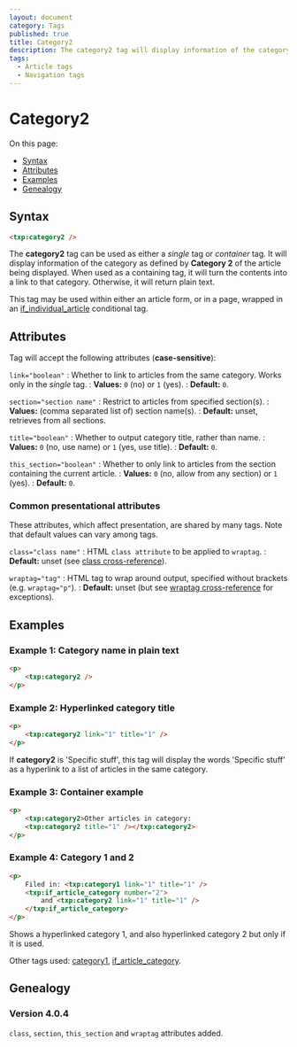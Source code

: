 ```yaml
---
layout: document
category: Tags
published: true
title: Category2
description: The category2 tag will display information of the category as defined by 'Category 2' of the article being displayed.
tags:
  - Article tags
  - Navigation tags
---
```


# Category2

On this page:

* [Syntax](#syntax)
* [Attributes](#attributes)
* [Examples](#examples)
* [Genealogy](#genealogy)

## Syntax

~~~ html
<txp:category2 />
~~~

The **category2** tag can be used as either a *single* tag or *container* tag. It will display information of the category as defined by **Category 2** of the article being displayed. When used as a containing tag, it will turn the contents into a link to that category. Otherwise, it will return plain text.

This tag may be used within either an article form, or in a page, wrapped in an [if_individual_article](if_individual_article) conditional tag.

## Attributes

Tag will accept the following attributes (**case-sensitive**):

`link="boolean"`
: Whether to link to articles from the same category. Works only in the *single* tag.
: **Values:** `0` (no) or `1` (yes).
: **Default:** `0`.

`section="section name"`
: Restrict to articles from specified section(s).
: **Values:** (comma separated list of) section name(s).
: **Default:** unset, retrieves from all sections.

`title="boolean"`
: Whether to output category title, rather than name.
: **Values:** `0` (no, use name) or `1` (yes, use title).
: **Default:** `0`.

`this_section="boolean"`
: Whether to only link to articles from the section containing the current article.
: **Values:** `0` (no, allow from any section) or `1` (yes).
: **Default:** `0`.

### Common presentational attributes

These attributes, which affect presentation, are shared by many tags. Note that default values can vary among tags.

`class="class name"`
: HTML `class attribute` to be applied to `wraptag`.
: **Default:** unset (see [class cross-reference](https://docs.textpattern.io/tags/tag-attributes-cross-reference#class)).

`wraptag="tag"`
: HTML tag to wrap around output, specified without brackets (e.g. `wraptag="p"`).
: **Default:** unset (but see [wraptag cross-reference](https://docs.textpattern.io/tags/tag-attributes-cross-reference#wraptag) for exceptions).

## Examples

### Example 1: Category name in plain text

~~~ html
<p>
    <txp:category2 />
</p>
~~~

### Example 2: Hyperlinked category title

~~~ html
<p>
    <txp:category2 link="1" title="1" />
</p>
~~~

If **category2** is 'Specific stuff', this tag will display the words 'Specific stuff' as a hyperlink to a list of articles in the same category.

### Example 3: Container example

~~~ html
<p>
    <txp:category2>Other articles in category:
    <txp:category2 title="1" /></txp:category2>
</p>
~~~

### Example 4: Category 1 and 2

~~~ html
<p>
    Filed in: <txp:category1 link="1" title="1" />
    <txp:if_article_category number="2">
        and <txp:category2 link="1" title="1" />
    </txp:if_article_category>
</p>
~~~

Shows a hyperlinked category 1, and also hyperlinked category 2 but only if it is used.

Other tags used: [category1](category1), [if_article_category](if_article_category).

## Genealogy

### Version 4.0.4

`class`, `section`, `this_section` and `wraptag` attributes added.
